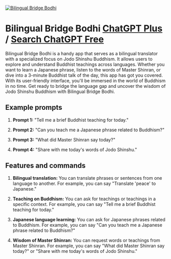
[![Bilingual Bridge Bodhi](https://files.oaiusercontent.com/file-4qqmRF0zWKbtATWnKj5t6c7b?se=2123-10-16T20%3A01%3A13Z&sp=r&sv=2021-08-06&sr=b&rscc=max-age%3D31536000%2C%20immutable&rscd=attachment%3B%20filename%3Dbe4e7d95-1d26-4bb4-8fa8-3244284368d5.png&sig=H9WZWK2K68WiMEX76ar2PyTinh3B4Sf7jcE%2BDa6Fih4%3D)](https://chat.openai.com/g/g-CRqQHRmKU-bilingual-bridge-bodhi)

# Bilingual Bridge Bodhi [ChatGPT Plus](https://chat.openai.com/g/g-CRqQHRmKU-bilingual-bridge-bodhi) / [Search ChatGPT Free](https://gptcall.net/index.html#/?search=Bilingual%20Bridge%20Bodhi)

Bilingual Bridge Bodhi is a handy app that serves as a bilingual translator with a specialized focus on Jodo Shinshu Buddhism. It allows users to explore and understand Buddhist teachings across languages. Whether you want to learn a Japanese phrase, listen to the words of Master Shinran, or dive into a 3-minute Buddhist talk of the day, this app has got you covered. With its user-friendly interface, you'll be immersed in the world of Buddhism in no time. Get ready to bridge the language gap and uncover the wisdom of Jodo Shinshu Buddhism with Bilingual Bridge Bodhi.

## Example prompts

1. **Prompt 1:** "Tell me a brief Buddhist teaching for today."

2. **Prompt 2:** "Can you teach me a Japanese phrase related to Buddhism?"

3. **Prompt 3:** "What did Master Shinran say today?"

4. **Prompt 4:** "Share with me today's words of Jodo Shinshu."

## Features and commands

1. **Bilingual translation:** You can translate phrases or sentences from one language to another. For example, you can say "Translate 'peace' to Japanese."

2. **Teaching on Buddhism:** You can ask for teachings or teachings in a specific context. For example, you can say "Tell me a brief Buddhist teaching for today."

3. **Japanese language learning:** You can ask for Japanese phrases related to Buddhism. For example, you can say "Can you teach me a Japanese phrase related to Buddhism?"

4. **Wisdom of Master Shinran:** You can request words or teachings from Master Shinran. For example, you can say "What did Master Shinran say today?" or "Share with me today's words of Jodo Shinshu."


